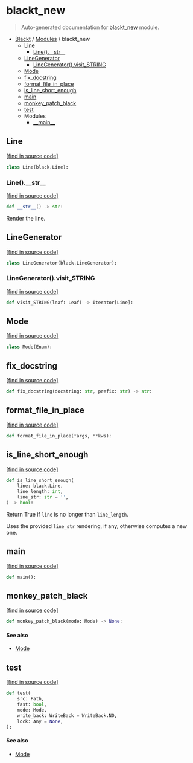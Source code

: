 # blackt_new

> Auto-generated documentation for [blackt_new](../../blackt_new/__init__.py) module.

- [Blackt](../README.md#blackt-index) / [Modules](../README.md#blackt-modules) / blackt_new
    - [Line](#line)
        - [Line().\_\_str\_\_](#line__str__)
    - [LineGenerator](#linegenerator)
        - [LineGenerator().visit_STRING](#linegeneratorvisit_string)
    - [Mode](#mode)
    - [fix_docstring](#fix_docstring)
    - [format_file_in_place](#format_file_in_place)
    - [is_line_short_enough](#is_line_short_enough)
    - [main](#main)
    - [monkey_patch_black](#monkey_patch_black)
    - [test](#test)
    - Modules
        - [\_\_main\_\_](module.md#__main__)

## Line

[[find in source code]](../../blackt_new/__init__.py#L45)

```python
class Line(black.Line):
```

### Line().\_\_str\_\_

[[find in source code]](../../blackt_new/__init__.py#L46)

```python
def __str__() -> str:
```

Render the line.

## LineGenerator

[[find in source code]](../../blackt_new/__init__.py#L61)

```python
class LineGenerator(black.LineGenerator):
```

### LineGenerator().visit_STRING

[[find in source code]](../../blackt_new/__init__.py#L62)

```python
def visit_STRING(leaf: Leaf) -> Iterator[Line]:
```

## Mode

[[find in source code]](../../blackt_new/__init__.py#L18)

```python
class Mode(Enum):
```

## fix_docstring

[[find in source code]](../../blackt_new/__init__.py#L95)

```python
def fix_docstring(docstring: str, prefix: str) -> str:
```

## format_file_in_place

[[find in source code]](../../blackt_new/__init__.py#L119)

```python
def format_file_in_place(*args, **kws):
```

## is_line_short_enough

[[find in source code]](../../blackt_new/__init__.py#L81)

```python
def is_line_short_enough(
    line: black.Line,
    line_length: int,
    line_str: str = '',
) -> bool:
```

Return True if `line` is no longer than `line_length`.

Uses the provided `line_str` rendering, if any, otherwise computes a new one.

## main

[[find in source code]](../../blackt_new/__init__.py#L134)

```python
def main():
```

## monkey_patch_black

[[find in source code]](../../blackt_new/__init__.py#L38)

```python
def monkey_patch_black(mode: Mode) -> None:
```

#### See also

- [Mode](#mode)

## test

[[find in source code]](../../blackt_new/__init__.py#L126)

```python
def test(
    src: Path,
    fast: bool,
    mode: Mode,
    write_back: WriteBack = WriteBack.NO,
    lock: Any = None,
):
```

#### See also

- [Mode](#mode)
